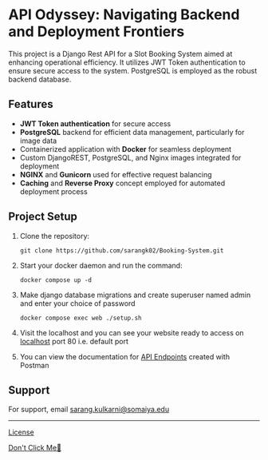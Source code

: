 
# API Odyssey: Navigating Backend and Deployment Frontiers

This project is a Django Rest API for a Slot Booking System aimed at enhancing operational efficiency. It utilizes JWT Token authentication to ensure secure access to the system. PostgreSQL is employed as the robust backend database.

## Features

- **JWT Token authentication** for secure access
- **PostgreSQL** backend for efficient data management, particularly for image data
- Containerized application with **Docker** for seamless deployment
- Custom DjangoREST, PostgreSQL, and Nginx images integrated for deployment
- **NGINX** and **Gunicorn** used for effective request balancing
- **Caching** and **Reverse Proxy** concept employed for automated deployment process

## Project Setup

1. Clone the repository:

   ```shell
   git clone https://github.com/sarangk02/Booking-System.git
   ```

2. Start your docker daemon and run the command:
    ```shell
    docker compose up -d
    ```

3. Make django database migrations and create superuser named admin and enter your choice of password
    ```shell
    docker compose exec web ./setup.sh
    ```

4. Visit the localhost and you can see your website ready to access on [localhost](http://localhost:80) port 80 i.e. default port

5. You can view the documentation for [API Endpoints](https://www.postman.com/navigation-specialist-1976778/workspace/slotbookingsystem/documentation/28095221-30cc4e51-80f6-4dd0-83e5-5ce13c844ce6) created with Postman

## Support
For support, email sarang.kulkarni@somaiya.edu

***
[License](https://choosealicense.com/licenses/mit/)

[Don't Click Me🧐](https://www.youtube.com/watch?v=dQw4w9WgXcQ)
